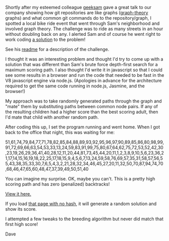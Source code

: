 Shortly after my esteemed colleague [geeksam](https://github.com/geeksam) gave a great talk to our company showing how git repositories are like graphs ([graph-theory](http://en.wikipedia.org/wiki/Graph_theory) graphs) and what common git commands do to the repository/graph, I spotted a local bike ride event that went through Sam's neighborhood and involved graph theory. The challenge was to ride as many streets in an hour without doubling back on any. I alerted Sam and of course he went right to work coding [a solution](https://github.com/geeksam/ladds_graph/) to the problem!

See his [readme](https://github.com/geeksam/ladds_graph/blob/master/README.md) for a description of the challenge.

I thought it was an interesting problem and thought I'd try to come up with a solution that was different than Sam's brute force depth-first search for a maximum scoring path. I also thought I'd write it in javascript so that I could see some results in a browser and run the code that needed to be fast in the V8 javascript engine via node.js. (Apologies in advance for the architecture required to get the same code running in node.js, Jasmine, and the browser!)

My approach was to take randomly generated paths through the graph and "mate" them by substituting paths between common node pairs. If any of the resulting children had a higher score than the best scoring adult, then I'd mate that child with another random path.

After coding this up, I set the program running and went home. When I got back to the office that night, this was waiting for me:

51,61,74,79,84,77,71,78,82,85,84,88,89,93,92,95,96,97,90,89,85,86,80,98,99,91,72,69,66,63,54,53,33,13,24,59,83,91,99,75,80,67,64,62,75,72,53,52,42,30,23,19,26,29,36,41,40,28,12,11,20,44,81,73,45,44,20,11,1,2,3,8,9,10,5,6,23,36,21,17,14,15,16,19,18,22,25,17,18,15,9,4,5,6,7,13,24,59,58,76,69,57,35,31,58,57,56,55,43,38,35,33,30,7,6,5,4,3,2,21,28,32,34,46,45,27,20,11,32,50,70,87,94,74,70,68,46,47,65,60,48,47,37,39,49,50,51,40

You can imagine my surprise. OK, maybe you can't. This is a pretty high scoring path and has zero (penalized) backtracks!

[View it here.](http:mildavw.github.com/ladds#51,61,74,79,84,77,71,78,82,85,84,88,89,93,92,95,96,97,90,89,85,86,80,98,99,91,72,69,66,63,54,53,33,13,24,59,83,91,99,75,80,67,64,62,75,72,53,52,42,30,23,19,26,29,36,41,40,28,12,11,20,44,81,73,45,44,20,11,1,2,3,8,9,10,5,6,23,36,21,17,14,15,16,19,18,22,25,17,18,15,9,4,5,6,7,13,24,59,58,76,69,57,35,31,58,57,56,55,43,38,35,33,30,7,6,5,4,3,2,21,28,32,34,46,45,27,20,11,32,50,70,87,94,74,70,68,46,47,65,60,48,47,37,39,49,50,51,40)

If you load [that page with no hash](http:mildavw.github.com/ladds), it will generate a random solution and show its score.

I attempted a few tweaks to the breeding algorithm but never did match that first high score!

Dave